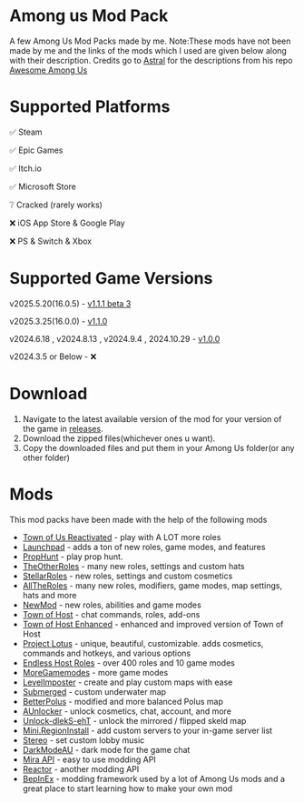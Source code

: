 # Among us Mod Pack

A few Among Us Mod Packs made by me. Note:These mods have not been made by me and the links of the mods which I used are given below along with their description. Credits go to [Astral](https://github.com/astra1dev) for the descriptions from his repo [Awesome Among Us](https://github.com/astra1dev/awesome-among-us)


# Supported Platforms

✅ Steam

✅ Epic Games

✅ Itch.io

✅ Microsoft Store

❔ Cracked (rarely works)

❌ iOS App Store & Google Play

❌ PS & Switch & Xbox

# Supported Game Versions

v2025.5.20(16.0.5) - [v1.1.1 beta 3](https://github.com/superidol1890/Among-Us-Mod-Pack/releases/tag/v1.1.1)

v2025.3.25(16.0.0) - [v1.1.0](https://github.com/superidol1890/Among-Us-Mod-Pack/releases/tag/v1.1.0)

v2024.6.18 , v2024.8.13 , v2024.9.4 , 2024.10.29 - [v1.0.0](https://github.com/superidol1890/Among-Us-Mod-Pack/releases/tag/v1.0.0)

v2024.3.5 or Below - ❌

# Download

1. Navigate to the latest available version of the mod for your version of the game in [releases](https://github.com/superidol1890/Among-Us-Mod-Pack/releases).
2. Download the zipped files(whichever ones u want).
3. Copy the downloaded files and put them in your Among Us folder(or any other folder)

# Mods

This mod packs have been made with the help of the following mods

- [Town of Us Reactivated](https://github.com/eDonnes124/Town-Of-Us-R) - play with A LOT more roles
- [Launchpad](https://launchpad.xtracube.dev/index.php/Main_Page) - adds a ton of new roles, game modes, and features
- [PropHunt](https://github.com/ugackMiner53/PropHunt) - play prop hunt.
- [TheOtherRoles](https://github.com/TheOtherRolesAU/TheOtherRoles) - many new roles, settings and custom hats
- [StellarRoles](https://github.com/Mr-Fluuff/StellarRolesAU) - new roles, settings and custom cosmetics
- [AllTheRoles](https://github.com/Zeo666/AllTheRoles) - many new roles, modifiers, game modes, map settings, hats and more
- [NewMod](https://github.com/CallOfCreator/NewMod) - new roles, abilities and game modes
- [Town of Host](https://github.com/tukasa0001/TownOfHost) - chat commands, roles, add-ons
- [Town of Host Enhanced](https://github.com/EnhancedNetwork/TownofHost-Enhanced) - enhanced and improved version of Town of Host
- [Project Lotus](https://github.com/Lotus-AU/LotusContinued) - unique, beautiful, customizable. adds cosmetics, commands and hotkeys, and various options
- [Endless Host Roles](https://github.com/Gurge44/EndlessHostRoles) - over 400 roles and 10 game modes
- [MoreGamemodes](https://github.com/Rabek009/MoreGamemodes) - more game modes
- [LevelImposter](https://levelimposter.net) - create and play custom maps with ease
- [Submerged](https://github.com/SubmergedAmongUs/Submerged) - custom underwater map
- [BetterPolus](https://github.com/Brybry16/BetterPolus) - modified and more balanced Polus map
- [AUnlocker](https://github.com/astra1dev/AUnlocker) - unlock cosmetics, chat, account, and more
- [Unlock-dlekS-ehT](https://github.com/Tommy-XL/Unlock-dlekS-ehT) - unlock the mirrored / flipped skeld map
- [Mini.RegionInstall](https://github.com/miniduikboot/Mini.RegionInstall) - add custom servers to your in-game server list
- [Stereo](https://github.com/DaemonBeast/Stereo) - set custom lobby music
- [DarkModeAU](https://github.com/the-real-techiee/DarkModeAU) - dark mode for the game chat
- [Mira API](https://github.com/All-Of-Us-Mods/MiraAPI) - easy to use modding API
- [Reactor](https://github.com/NuclearPowered/Reactor) - another modding API
- [BepInEx](https://builds.bepinex.dev/projects/bepinex_be) - modding framework used by a lot of Among Us mods and a great place to start learning how to make your own mod 
 
